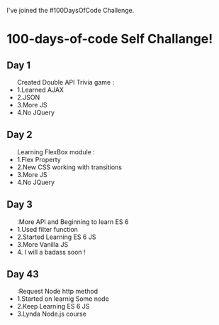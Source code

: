 I've joined the #100DaysOfCode Challenge.

  <h1> 100-days-of-code Self Challange!</h1>

<h2>Day 1 </h2>

<ul>Created Double API Trivia game :
<li>1.Learned AJAX</li>
<li>2.JSON</li>
<li>3.More JS</li>
<li>4.No JQuery</li>

</ul>


<h2>Day 2 </h2>

<ul>Learning FlexBox module :
<li>1.Flex Property</li>
<li>2.New CSS working with transitions</li>
<li>3.More JS</li>
<li>4.No JQuery</li>

</ul>

<h2>Day 3 </h2>

<ul> :More API and Beginning to learn ES 6
<li>1.Used filter function </li>
<li>2.Started Learning ES 6 JS</li>
<li>3.More Vanilla JS</li>
<li>4. <bold> I will a badass soon</bold> !</li>

</ul>


<h2>Day 43 </h2>

<ul> :Request Node http method
<li>1.Started on learnig Some node </li>
<li>2.Keep Learning ES 6 JS</li>
<li>3.Lynda Node.js course </li>

</ul>
